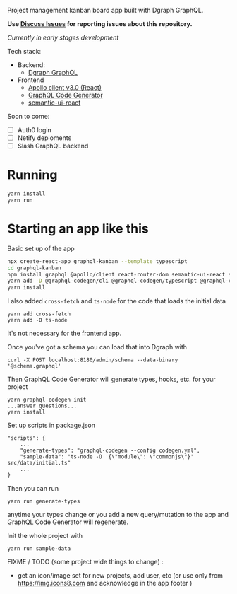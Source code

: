Project management kanban board app built with Dgraph GraphQL.  

**Use [Discuss Issues](https://discuss.dgraph.io/c/issues/35) for reporting issues about this repository.**

*Currently in early stages development*

Tech stack:
* Backend:
  * [Dgraph GraphQL](https://dgraph.io/graphql)
* Frontend
  * [Apollo client v3.0 (React)](https://www.apollographql.com/docs/)
  * [GraphQL Code Generator](https://graphql-code-generator.com/) 
  * [semantic-ui-react](https://react.semantic-ui.com/)

Soon to come:

- [ ] Auth0 login
- [ ] Netify deploments
- [ ] Slash GraphQL backend
 
# Running

```sh
yarn install
yarn run
```

# Starting an app like this

Basic set up of the app

```sh
npx create-react-app graphql-kanban --template typescript
cd graphql-kanban
npm install graphql @apollo/client react-router-dom semantic-ui-react semantic-ui-css react-beautiful-dnd
yarn add -D @graphql-codegen/cli @graphql-codegen/typescript @graphql-codegen/typescript-operations @graphql-codegen/typescript-react-apollo @graphql-codegen/add @graphql-codegen/near-operation-file-preset @types/react-router-dom
yarn install
```

I also added `cross-fetch` and `ts-node` for the code that loads the initial data 

```
yarn add cross-fetch
yarn add -D ts-node
```

It's not necessary for the frontend app.

Once you've got a schema you can load that into Dgraph with 

```
curl -X POST localhost:8180/admin/schema --data-binary '@schema.graphql'
```

Then GraphQL Code Generator will generate types, hooks, etc. for your project

```
yarn graphql-codegen init
...answer questions...
yarn install
```

Set up scripts in package.json

```
"scripts": {
    ...
    "generate-types": "graphql-codegen --config codegen.yml",
    "sample-data": "ts-node -O '{\"module\": \"commonjs\"}' src/data/initial.ts"
    ...
}
```

Then you can run

```
yarn run generate-types
```

anytime your types change or you add a new query/mutation to the app and GraphQL Code Generator will regenerate.


Init the whole project with

```
yarn run sample-data
```

FIXME / TODO (some project wide things to change) : 
- get an icon/image set for new projects, add user, etc
  (or use only from https://img.icons8.com and acknowledge in the app footer )
